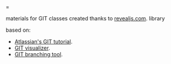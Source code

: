 =

materials for GIT classes created thanks to  [revealjs.com](https://revealjs.com). library

based on: 
- [Atlassian's GIT tutorial](https://www.atlassian.com/git/tutorials).
- [GIT visualizer](https://git-school.github.io/visualizing-git/).
- [GIT branching tool](https://learngitbranching.js.org/).